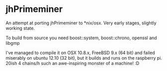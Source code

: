 jhPrimeminer
============

An attempt at porting jhPrimeminer to *nix/osx. Very early stages, slightly working state.

To build from source you need boost::system, boost::chrono, openssl and libgmp

I've managed to compile it on OSX 10.8.x, FreeBSD 9.x (64 bit) and failed miserably on ubuntu 12.10 (32 bit), but it builds and runs on the raspberry pi. 20ish 4 chains/h such an awe-inspiring monster of a machine! :D